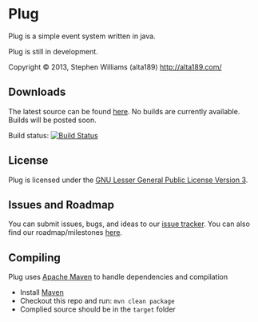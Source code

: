 Plug
=================

Plug is a simple event system written in java.

Plug is still in development.

Copyright &copy; 2013, Stephen Williams (alta189) <http://alta189.com/>

Downloads
-----------------
The latest source can be found [here][Github].
No builds are currently available. Builds will be posted soon.

Build status: [![Build Status](https://travis-ci.org/alta189/Plug.png)](https://travis-ci.org/alta189/Plug)

License
-----------------
Plug is licensed under the [GNU Lesser General Public License Version 3][License].

Issues and Roadmap
-----------------
You can submit issues, bugs, and ideas to our [issue tracker][Issues]. You can also find our roadmap/milestones [here][Milestones].

Compiling
-----------------
Plug uses [Apache Maven][Maven] to handle dependencies and compilation
* Install [Maven][Maven Download]
* Checkout this repo and run: `mvn clean package`
* Complied source should be in the `target` folder

[alta189 site]: http://alta189.com/
[Github]: http://github.com/alta189/Plug
[Issues]: https://github.com/alta189/Plug/issues
[Milestones]: https://github.com/alta189/Plug/issues/milestones
[License]: http://www.gnu.org/licenses/lgpl-3.0.txt
[Maven]: http://maven.apache.org/
[Maven Download]: http://maven.apache.org/download.html
